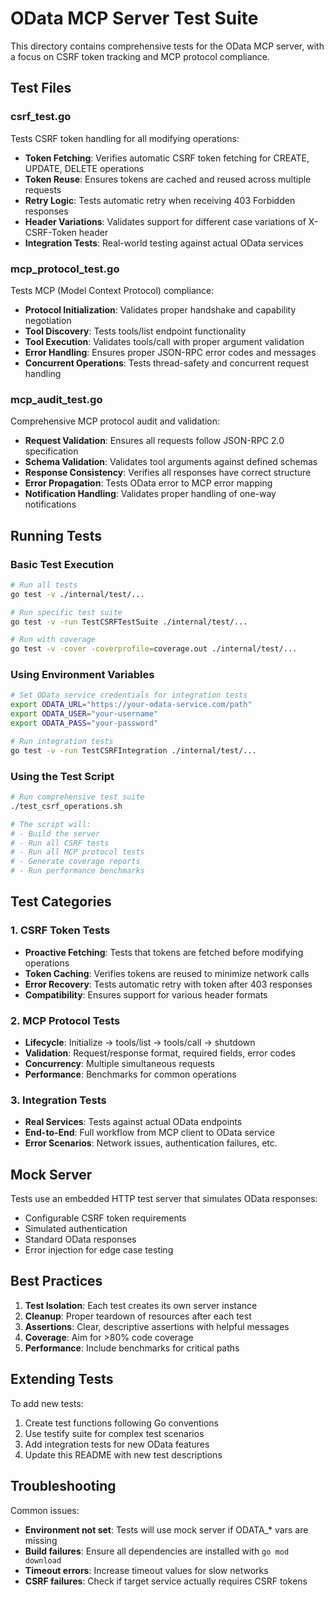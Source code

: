 # OData MCP Server Test Suite

This directory contains comprehensive tests for the OData MCP server, with a focus on CSRF token tracking and MCP protocol compliance.

## Test Files

### csrf_test.go
Tests CSRF token handling for all modifying operations:
- **Token Fetching**: Verifies automatic CSRF token fetching for CREATE, UPDATE, DELETE operations
- **Token Reuse**: Ensures tokens are cached and reused across multiple requests
- **Retry Logic**: Tests automatic retry when receiving 403 Forbidden responses
- **Header Variations**: Validates support for different case variations of X-CSRF-Token header
- **Integration Tests**: Real-world testing against actual OData services

### mcp_protocol_test.go
Tests MCP (Model Context Protocol) compliance:
- **Protocol Initialization**: Validates proper handshake and capability negotiation
- **Tool Discovery**: Tests tools/list endpoint functionality
- **Tool Execution**: Validates tools/call with proper argument validation
- **Error Handling**: Ensures proper JSON-RPC error codes and messages
- **Concurrent Operations**: Tests thread-safety and concurrent request handling

### mcp_audit_test.go
Comprehensive MCP protocol audit and validation:
- **Request Validation**: Ensures all requests follow JSON-RPC 2.0 specification
- **Schema Validation**: Validates tool arguments against defined schemas
- **Response Consistency**: Verifies all responses have correct structure
- **Error Propagation**: Tests OData error to MCP error mapping
- **Notification Handling**: Validates proper handling of one-way notifications

## Running Tests

### Basic Test Execution
```bash
# Run all tests
go test -v ./internal/test/...

# Run specific test suite
go test -v -run TestCSRFTestSuite ./internal/test/...

# Run with coverage
go test -v -cover -coverprofile=coverage.out ./internal/test/...
```

### Using Environment Variables
```bash
# Set OData service credentials for integration tests
export ODATA_URL="https://your-odata-service.com/path"
export ODATA_USER="your-username"
export ODATA_PASS="your-password"

# Run integration tests
go test -v -run TestCSRFIntegration ./internal/test/...
```

### Using the Test Script
```bash
# Run comprehensive test suite
./test_csrf_operations.sh

# The script will:
# - Build the server
# - Run all CSRF tests
# - Run all MCP protocol tests
# - Generate coverage reports
# - Run performance benchmarks
```

## Test Categories

### 1. CSRF Token Tests
- **Proactive Fetching**: Tests that tokens are fetched before modifying operations
- **Token Caching**: Verifies tokens are reused to minimize network calls
- **Error Recovery**: Tests automatic retry with token after 403 responses
- **Compatibility**: Ensures support for various header formats

### 2. MCP Protocol Tests
- **Lifecycle**: Initialize → tools/list → tools/call → shutdown
- **Validation**: Request/response format, required fields, error codes
- **Concurrency**: Multiple simultaneous requests
- **Performance**: Benchmarks for common operations

### 3. Integration Tests
- **Real Services**: Tests against actual OData endpoints
- **End-to-End**: Full workflow from MCP client to OData service
- **Error Scenarios**: Network issues, authentication failures, etc.

## Mock Server

Tests use an embedded HTTP test server that simulates OData responses:
- Configurable CSRF token requirements
- Simulated authentication
- Standard OData responses
- Error injection for edge case testing

## Best Practices

1. **Test Isolation**: Each test creates its own server instance
2. **Cleanup**: Proper teardown of resources after each test
3. **Assertions**: Clear, descriptive assertions with helpful messages
4. **Coverage**: Aim for >80% code coverage
5. **Performance**: Include benchmarks for critical paths

## Extending Tests

To add new tests:
1. Create test functions following Go conventions
2. Use testify suite for complex test scenarios
3. Add integration tests for new OData features
4. Update this README with new test descriptions

## Troubleshooting

Common issues:
- **Environment not set**: Tests will use mock server if ODATA_* vars are missing
- **Build failures**: Ensure all dependencies are installed with `go mod download`
- **Timeout errors**: Increase timeout values for slow networks
- **CSRF failures**: Check if target service actually requires CSRF tokens